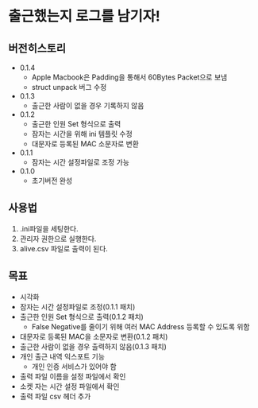 # 출근했는지 로그를 남기자!

## 버전히스토리
  - 0.1.4
    - Apple Macbook은 Padding을 통해서 60Bytes Packet으로 보냄
    - struct unpack 버그 수정
  - 0.1.3
    - 출근한 사람이 없을 경우 기록하지 않음
  - 0.1.2
    - 출근한 인원 Set 형식으로 출력
    - 잠자는 시간을 위해 ini 템플릿 수정
    - 대문자로 등록된 MAC 소문자로 변환
  - 0.1.1
    - 잠자는 시간 설정파일로 조정 가능
  - 0.1.0
    - 초기버전 완성

## 사용법
  1. .ini파일을 세팅한다.
  2. 관리자 권한으로 실행한다.
  3. alive.csv 파일로 출력이 된다.


## 목표
  - 시각화
  - 잠자는 시간 설정파일로 조정(0.1.1 패치)
  - 출근한 인원 Set 형식으로 출력(0.1.2 패치)
    - False Negative를 줄이기 위해 여러 MAC Address 등록할 수 있도록 위함
  - 대문자로 등록된 MAC을 소문자로 변환(0.1.2 패치)
  - 출근한 사람이 없을 경우 출력하지 않음(0.1.3 패치)
  - 개인 출근 내역 익스포트 기능
    - 개인 인증 서비스가 있어야 함
  - 출력 파일 이름을 설정 파일에서 확인
  - 소켓 자는 시간 설정 파일에서 확인
  - 출력 파일 csv 헤더 추가
